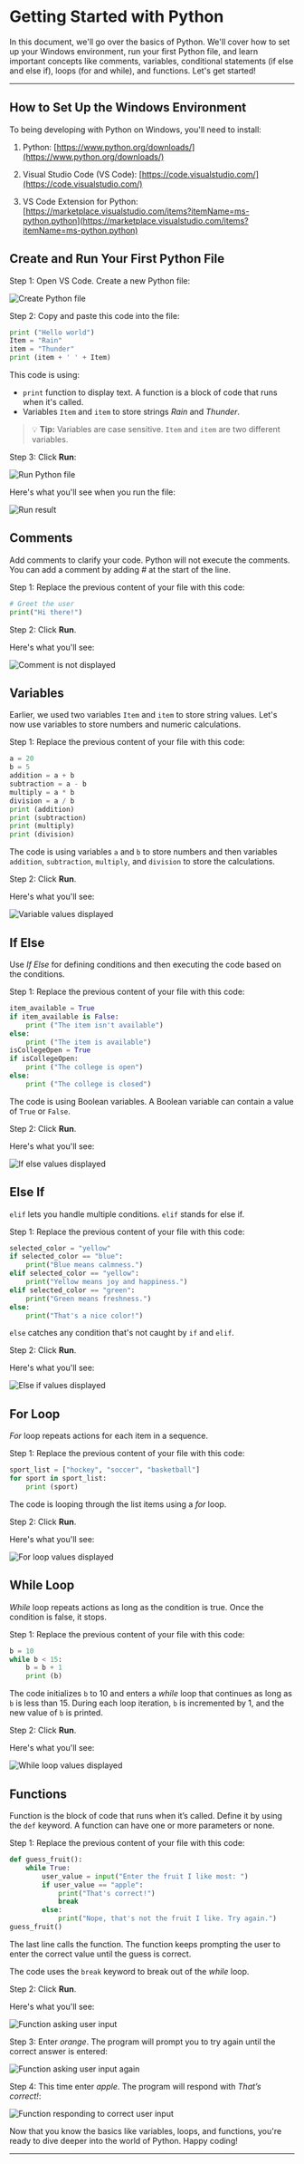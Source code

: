 # Getting Started with Python
In this document, we'll go over the basics of Python. We'll cover how to set up your Windows environment, run your first Python file, and learn important concepts like comments, variables, conditional statements (if else and else if), loops (for and while), and functions. Let's get started!

---

## How to Set Up the Windows Environment

To being developing with Python on Windows, you'll need to install:

1. Python: [https://www.python.org/downloads/](https://www.python.org/downloads/)
    
2. Visual Studio Code (VS Code): [https://code.visualstudio.com/](https://code.visualstudio.com/)
    
3. VS Code Extension for Python: [https://marketplace.visualstudio.com/items?itemName=ms-python.python](https://marketplace.visualstudio.com/items?itemName=ms-python.python)
    

## Create and Run Your First Python File

Step 1: Open VS Code. Create a new Python file:

![Create Python file](create_file.png)

Step 2: Copy and paste this code into the file:

```python
print ("Hello world")
Item = "Rain"
item = "Thunder"
print (item + ' ' + Item)
```

This code is using:

- `print` function to display text. A function is a block of code that runs when it's called.
- Variables `Item` and `item` to store strings *Rain* and *Thunder*.
    

> 💡 **Tip:** Variables are case sensitive. <code>Item</code> and <code>item</code> are two different variables.

Step 3: Click **Run**:

![Run Python file](run_button.png)

Here's what you'll see when you run the file:

![Run result](result_first_step.png)

## Comments

Add comments to clarify your code. Python will not execute the comments. You can add a comment by adding *#* at the start of the line.

Step 1: Replace the previous content of your file with this code:

```python
# Greet the user
print("Hi there!")
```

Step 2: Click **Run**.

Here's what you'll see:

![Comment is not displayed](result_comment.png)

## Variables

Earlier, we used two variables `Item` and `item` to store string values. Let's now use variables to store numbers and numeric calculations.

Step 1: Replace the previous content of your file with this code:

```python
a = 20
b = 5
addition = a + b
subtraction = a - b
multiply = a * b
division = a / b
print (addition)
print (subtraction)
print (multiply)
print (division)
```

The code is using variables `a` and `b` to store numbers and then variables `addition`, `subtraction`, `multiply`, and `division` to store the calculations.

Step 2: Click **Run**.

Here's what you'll see:

![Variable values displayed](result_variable.png)

## If Else

Use *If Else* for defining conditions and then executing the code based on the conditions.

Step 1: Replace the previous content of your file with this code:

```python
item_available = True
if item_available is False:
    print ("The item isn't available")
else:
    print ("The item is available")
isCollegeOpen = True
if isCollegeOpen:
    print ("The college is open")
else:
    print ("The college is closed")
```

The code is using Boolean variables. A Boolean variable can contain a value of `True` or `False`.

Step 2: Click **Run**.

Here's what you'll see:

![If else values displayed](result_ifelse.png)

## Else If

`elif` lets you handle multiple conditions. `elif` stands for else if.

Step 1: Replace the previous content of your file with this code:

```python
selected_color = "yellow"
if selected_color == "blue":
    print("Blue means calmness.")
elif selected_color == "yellow":
    print("Yellow means joy and happiness.")
elif selected_color == "green":
    print("Green means freshness.")
else:
    print("That's a nice color!")
```

`else` catches any condition that's not caught by `if` and `elif`.

Step 2: Click **Run**.

Here's what you'll see:

![Else if values displayed](result_elseif.png)

## For Loop

*For* loop repeats actions for each item in a sequence.

Step 1: Replace the previous content of your file with this code:

```python
sport_list = ["hockey", "soccer", "basketball"]
for sport in sport_list:
    print (sport)
```

The code is looping through the list items using a *for* loop.

Step 2: Click **Run**.

Here's what you'll see:

![For loop values displayed](result_forloop.png)

## While Loop

*While* loop repeats actions as long as the condition is true. Once the condition is false, it stops.

Step 1: Replace the previous content of your file with this code:

```python
b = 10
while b < 15:
    b = b + 1
    print (b)
```

The code initializes `b` to 10 and enters a *while* loop that continues as long as `b` is less than 15. During each loop iteration, `b` is incremented by 1, and the new value of `b` is printed.

Step 2: Click **Run**.

Here's what you'll see:

![While loop values displayed](result_whileloop.png)

## Functions

Function is the block of code that runs when it’s called. Define it by using the `def` keyword. A function can have one or more parameters or none.

Step 1: Replace the previous content of your file with this code:

```python
def guess_fruit():
    while True:
        user_value = input("Enter the fruit I like most: ")
        if user_value == "apple":
            print("That's correct!")
            break
        else:
            print("Nope, that's not the fruit I like. Try again.")
guess_fruit()
```

The last line calls the function. The function keeps prompting the user to enter the correct value until the guess is correct.

The code uses the `break` keyword to break out of the *while* loop.

Step 2: Click **Run**.

Here's what you'll see:

![Function asking user input](result_function1.png)

Step 3: Enter *orange*. The program will prompt you to try again until the correct answer is entered:

![Function asking user input again](result_function2.png)

Step 4: This time enter *apple*. The program will respond with *That’s correct!*:

![Function responding to correct user input](result_function3.png)

Now that you know the basics like variables, loops, and functions, you're ready to dive deeper into the world of Python. Happy coding!

---